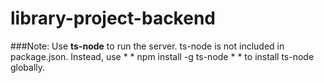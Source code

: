 # library-project-backend

###Note:
Use **ts-node** to run the server. ts-node is not included in package.json. Instead, use * * npm install -g ts-node * * to install ts-node globally.
